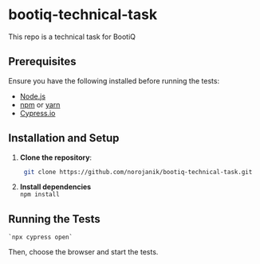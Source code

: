 # bootiq-technical-task
This repo is a technical task for BootiQ

## Prerequisites

Ensure you have the following installed before running the tests:
- [Node.js](https://nodejs.org/) 
- [npm](https://www.npmjs.com/) or [yarn](https://yarnpkg.com/)
- [Cypress.io](https://www.cypress.io/)

## Installation and Setup

1. **Clone the repository**:

   ```bash
    git clone https://github.com/norojanik/bootiq-technical-task.git

2. **Install dependencies**<br>
   `npm install`

  ## Running the Tests 
    `npx cypress open`
  Then, choose the browser and start the tests.

